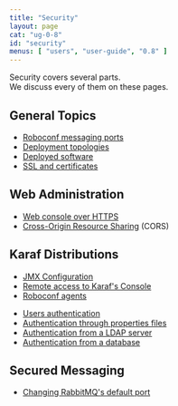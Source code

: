 ```yaml
---
title: "Security"
layout: page
cat: "ug-0-8"
id: "security"
menus: [ "users", "user-guide", "0.8" ]
---
```


Security covers several parts.  
We discuss every of them on these pages.

## General Topics

* [Roboconf messaging ports](security-and-roboconf-messaging-ports.html)
* [Deployment topologies](security-and-topologies.html)
* [Deployed software](security-and-software.html)
* [SSL and certificates](security-ssl-and-certificates.html)

## Web Administration

* [Web console over HTTPS](security-and-https-console.html)
* [Cross-Origin Resource Sharing](security-and-cors.html) (CORS)

## Karaf Distributions

* [JMX Configuration](security-and-jmx-configuration.html)
* [Remote access to Karaf's Console](security-and-remote-access-to-karaf-s-console.html)
* [Roboconf agents](security-and-agents.html)

<!-- -->

* [Users authentication](security-and-authentication.html)
* [Authentication through properties files](security-and-authentication-with-properties-files.html)
* [Authentication from a LDAP server](security-and-authentication-with-a-ldap-server.html)
* [Authentication from a database](security-and-authentication-with-a-database.html)

## Secured Messaging

* [Changing RabbitMQ's default port](security-rabbitmq-change-the-default-port.html)
